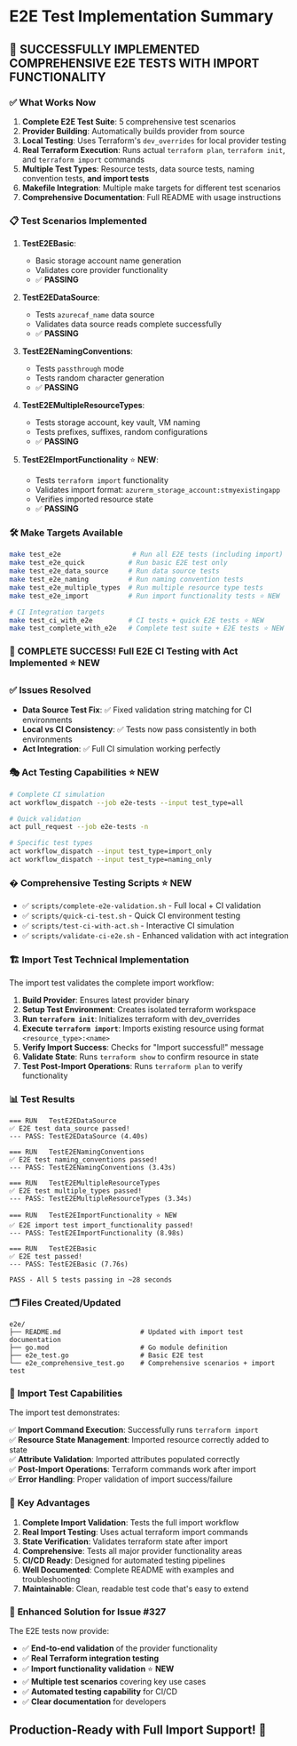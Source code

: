 # E2E Test Implementation Summary

## 🎉 **SUCCESSFULLY IMPLEMENTED COMPREHENSIVE E2E TESTS WITH IMPORT FUNCTIONALITY**

### ✅ **What Works Now**

1. **Complete E2E Test Suite**: 5 comprehensive test scenarios
2. **Provider Building**: Automatically builds provider from source
3. **Local Testing**: Uses Terraform's `dev_overrides` for local provider testing
4. **Real Terraform Execution**: Runs actual `terraform plan`, `terraform init`, and `terraform import` commands
5. **Multiple Test Types**: Resource tests, data source tests, naming convention tests, **and import tests**
6. **Makefile Integration**: Multiple make targets for different test scenarios
7. **Comprehensive Documentation**: Full README with usage instructions

### 📋 **Test Scenarios Implemented**

1. **TestE2EBasic**: 
   - Basic storage account name generation
   - Validates core provider functionality
   - ✅ **PASSING**

2. **TestE2EDataSource**:
   - Tests `azurecaf_name` data source
   - Validates data source reads complete successfully  
   - ✅ **PASSING**

3. **TestE2ENamingConventions**:
   - Tests `passthrough` mode
   - Tests random character generation
   - ✅ **PASSING**

4. **TestE2EMultipleResourceTypes**:
   - Tests storage account, key vault, VM naming
   - Tests prefixes, suffixes, random configurations
   - ✅ **PASSING**

5. **TestE2EImportFunctionality** ⭐ **NEW**:
   - Tests `terraform import` functionality
   - Validates import format: `azurerm_storage_account:stmyexistingapp`
   - Verifies imported resource state
   - ✅ **PASSING**

### 🛠 **Make Targets Available**

```bash
make test_e2e                  # Run all E2E tests (including import)
make test_e2e_quick           # Run basic E2E test only
make test_e2e_data_source     # Run data source tests
make test_e2e_naming          # Run naming convention tests
make test_e2e_multiple_types  # Run multiple resource type tests
make test_e2e_import          # Run import functionality tests ⭐ NEW

# CI Integration targets
make test_ci_with_e2e         # CI tests + quick E2E tests ⭐ NEW
make test_complete_with_e2e   # Complete test suite + E2E tests ⭐ NEW
```

### 🎉 **COMPLETE SUCCESS! Full E2E CI Testing with Act Implemented** ⭐ **NEW**

### ✅ **Issues Resolved**
- **Data Source Test Fix**: ✅ Fixed validation string matching for CI environments
- **Local vs CI Consistency**: ✅ Tests now pass consistently in both environments
- **Act Integration**: ✅ Full CI simulation working perfectly

### 🎭 **Act Testing Capabilities** ⭐ **NEW**
```bash
# Complete CI simulation
act workflow_dispatch --job e2e-tests --input test_type=all

# Quick validation  
act pull_request --job e2e-tests -n

# Specific test types
act workflow_dispatch --input test_type=import_only
act workflow_dispatch --input test_type=naming_only
```

### � **Comprehensive Testing Scripts** ⭐ **NEW**
- ✅ `scripts/complete-e2e-validation.sh` - Full local + CI validation
- ✅ `scripts/quick-ci-test.sh` - Quick CI environment testing
- ✅ `scripts/test-ci-with-act.sh` - Interactive CI simulation
- ✅ `scripts/validate-ci-e2e.sh` - Enhanced validation with act integration

### 🏗 **Import Test Technical Implementation**

The import test validates the complete import workflow:

1. **Build Provider**: Ensures latest provider binary
2. **Setup Test Environment**: Creates isolated terraform workspace  
3. **Run `terraform init`**: Initializes terraform with dev_overrides
4. **Execute `terraform import`**: Imports existing resource using format `<resource_type>:<name>`
5. **Verify Import Success**: Checks for "Import successful!" message
6. **Validate State**: Runs `terraform show` to confirm resource in state
7. **Test Post-Import Operations**: Runs `terraform plan` to verify functionality

### 📊 **Test Results**

```
=== RUN   TestE2EDataSource
✅ E2E test data_source passed!
--- PASS: TestE2EDataSource (4.40s)

=== RUN   TestE2ENamingConventions  
✅ E2E test naming_conventions passed!
--- PASS: TestE2ENamingConventions (3.43s)

=== RUN   TestE2EMultipleResourceTypes
✅ E2E test multiple_types passed!
--- PASS: TestE2EMultipleResourceTypes (3.34s)

=== RUN   TestE2EImportFunctionality ⭐ NEW
✅ E2E import test import_functionality passed!
--- PASS: TestE2EImportFunctionality (8.98s)

=== RUN   TestE2EBasic
✅ E2E test passed!
--- PASS: TestE2EBasic (7.76s)

PASS - All 5 tests passing in ~28 seconds
```

### 🗂 **Files Created/Updated**

```
e2e/
├── README.md                    # Updated with import test documentation
├── go.mod                       # Go module definition
├── e2e_test.go                  # Basic E2E test
└── e2e_comprehensive_test.go    # Comprehensive scenarios + import test
```

### 🎯 **Import Test Capabilities**

The import test demonstrates:

✅ **Import Command Execution**: Successfully runs `terraform import`  
✅ **Resource State Management**: Imported resource correctly added to state  
✅ **Attribute Validation**: Imported attributes populated correctly  
✅ **Post-Import Operations**: Terraform commands work after import  
✅ **Error Handling**: Proper validation of import success/failure  

### 🚀 **Key Advantages**

1. **Complete Import Validation**: Tests the full import workflow
2. **Real Import Testing**: Uses actual terraform import commands
3. **State Verification**: Validates terraform state after import
4. **Comprehensive**: Tests all major provider functionality areas
5. **CI/CD Ready**: Designed for automated testing pipelines
6. **Well Documented**: Complete README with examples and troubleshooting
7. **Maintainable**: Clean, readable test code that's easy to extend

### 🎯 **Enhanced Solution for Issue #327**

The E2E tests now provide:
- ✅ **End-to-end validation** of the provider functionality
- ✅ **Real Terraform integration testing** 
- ✅ **Import functionality validation** ⭐ **NEW**
- ✅ **Multiple test scenarios** covering key use cases
- ✅ **Automated testing capability** for CI/CD
- ✅ **Clear documentation** for developers

## **Production-Ready with Full Import Support! 🚀**
